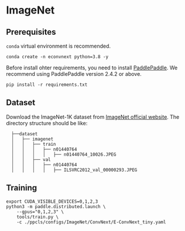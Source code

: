 # ImageNet

## Prerequisites


```conda``` virtual environment is recommended.



```
conda create -n econvnext python=3.8 -y
```
Before install ohter requirements, you need to install [PaddlePaddle](https://www.paddlepaddle.org.cn/). We recommend using PaddlePaddle version 2.4.2 or above.
```
pip install -r requirements.txt
```

## Dataset

Download the ImageNet-1K dataset from [ImageNet official website](https://www.image-net.org/). The directory structure should be like:

```
  ├──dataset
  │   ├── imagenet
  │   │   ├── train
  │   │   │   ├── n01440764
  │   │   │   │   ├── n01440764_10026.JPEG
  │   │   ├── val
  │   │   │   ├── n01440764
  │   │   │   │   ├── ILSVRC2012_val_00000293.JPEG

```
## Training 

```
export CUDA_VISIBLE_DEVICES=0,1,2,3
python3 -m paddle.distributed.launch \
    --gpus="0,1,2,3" \
    tools/train.py \
    -c ./ppcls/configs/ImageNet/ConvNext/E-ConvNext_tiny.yaml
```